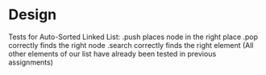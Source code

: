 # Design

Tests for Auto-Sorted Linked List:
    .push places node in the right place
    .pop correctly finds the right node
    .search correctly finds the right element
    (All other elements of our list have already been tested in previous assignments)